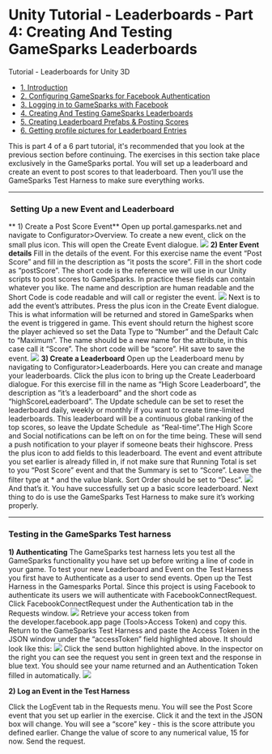 # Unity Tutorial - Leaderboards - Part 4: Creating And Testing GameSparks Leaderboards

Tutorial - Leaderboards for Unity 3D

  * [1. Introduction](/uncategorized/unity-tutorial-introduction)
  * [2. Configuring GameSparks for Facebook Authentication](/uncategorized/unity-tutorial-configuring-gamesparks-for-facebook-authentication)
  * [3. Logging in to GameSparks with Facebook](/uncategorized/unity-tutorial-logging-in-to-gamesparks-with-facebook)
  * [4. Creating And Testing GameSparks Leaderboards](/uncategorized/unity-tutorial-creating-and-testing-gamesparks-leaderboards)
  * [5. Creating Leaderboard Prefabs & Posting Scores](/uncategorized/unity-tutorial-creating-leaderboard-prefabs-posting-scores)
  * [6. Getting profile pictures for Leaderboard Entries](/uncategorized/unity-tutorial-getting-profile-pictures-for-leaderboard-entries)

This is part 4 of a 6 part tutorial, it's recommended that you look at the previous section before continuing. The exercises in this section take place exclusively in the GameSparks portal. You will set up a leaderboard and create an event to post scores to that leaderboard. Then you’ll use the GameSparks Test Harness to make sure everything works.  

* * *

###  Setting Up a new Event and Leaderboard

** 1) Create a Post Score Event** Open up portal.gamesparks.net and navigate to Configurator>Overview. To create a new event, click on the small plus icon. This will open the Create Event dialogue. ![](https://lh6.googleusercontent.com/dZtZGcX6SjXqM9PcZQ-H-3AUP9hPGZ4y4Q8HtILzqGoEs9KB2tVa8O7_xD1PFz0G5DbNLrDuJ9LSLr3IjYQelziISLgGax2mCIvYQxAKXxJHpbJrBGUy8Cvqf7N3bXB-gA) **2) Enter Event details** Fill in the details of the event. For this exercise name the event “Post Score” and fill in the description as “it posts the score”. Fill in the short code as “postScore”. The short code is the reference we will use in our Unity scripts to post scores to GameSparks. In practice these fields can contain whatever you like. The name and description are human readable and the Short Code is code readable and will call or register the event. ![](https://lh5.googleusercontent.com/Jn_eQtpS7934b2344ZvntKBja_hYNlY-sWXjJ3QEr8ZWWp07F-sCzpxoLZYCf-fIOIutNV2TUOWljubxzFdNWTLsIR6AGYtydF10pu5obfR7AuOVVFY6dg9uBUDCm5VOow) Next is to add the event’s attributes. Press the plus icon in the Create Event dialogue. This is what information will be returned and stored in GameSparks when the event is triggered in game. This event should return the highest score the player achieved so set the Data Type to “Number” and the Default Calc to “Maximum”. The name should be a new name for the attribute, in this case call it “Score”. The short code will be “score”. Hit save to save the event. ![](https://lh5.googleusercontent.com/bwfMghNQ1z53bCX39V9c_TyxqVruYCp1qO2T63-emtdqefZHHkgRuP46qgBxv1T0DSt4l2YzaRfo7zqTQ1mVZZhkA2cEdUez-2GS-cOGDcg4HE5QRn4fbOiv8pvZaYJazg) **3) Create a Leaderboard** Open up the Leaderboard menu by navigating to Configurator>Leaderboards. Here you can create and manage your leaderboards. Click the plus icon to bring up the Create Leaderboard dialogue. For this exercise fill in the name as “High Score Leaderboard”, the description as “it’s a leaderboard” and the short code as “highScoreLeaderboard”. The Update schedule can be set to reset the leaderboard daily, weekly or monthly if you want to create time-limited leaderboards. This leaderboard will be a continuous global ranking of the top scores, so leave the Update Schedule  as “Real-time”.The High Score and Social notifications can be left on on for the time being. These will send a push notification to your player if someone beats their highscore. Press the plus icon to add fields to this leaderboard. The event and event attribute you set earlier is already filled in, if not make sure that Running Total is set to you “Post Score” event and that the Summary is set to “Score”. Leave the filter type at * and the value blank. Sort Order should be set to “Desc”. ![](https://lh4.googleusercontent.com/D6wLRqJmBBaVcEjL4kEQw97yuC4WUOwPpFDxRnnRJAId0hEhGcbqHmITibwsDgy0k-A-Q8VOCGS_cVNOAIgh0CAlzhymWt8KtUcYq5OGYZfqxsU2iI93zY8coGNAAaLdzQ) And that’s it. You have successfully set up a basic score leaderboard. Next thing to do is use the GameSparks Test Harness to make sure it’s working properly.

* * *

### Testing in the GameSparks Test harness

**1) Authenticating** The GameSparks test harness lets you test all the GameSparks functionality you have set up before writing a line of code in your game. To test your new Leaderboard and Event on the Test Harness you first have to Authenticate as a user to send events. Open up the Test Harness in the Gamesparks Portal. Since this project is using Facebook to authenticate its users we will authenticate with FacebookConnectRequest. Click FacebookConnectRequest under the Authentication tab in the Requests window. ![](https://lh5.googleusercontent.com/PIbURkPMEdNQD7aY8C3yusoourcmA4yCGnpn9RK_H855rqhWJv6R0OMBq59B3q8Ptexg-YKZeQpp2PydboI20la2BsuFA3DGVFjxND2sE12DASO3CuQJ80xsj6X27sLNVA) Retrieve your access token from the developer.facebook.app page (Tools>Access Token) and copy this. Return to the GameSparks Test Harness and paste the Access Token in the JSON window under the “accessToken” field highlighted above. It should look like this: ![](https://lh4.googleusercontent.com/uc1EEjcpY5QML6SdGN11jRDLX36xuyv4bvBiDmnUKrPpvS3MW-7ILgQ7LOnMCFIzGr1IzoP8vaehb9PcM1f9WS-P6032kNfJ9CYqJ6-j1fwilbRxjRZibNIQxaPQXKM_AA) Click the send button highlighted above. In the inspector on the right you can see the request you sent in green text and the response in blue text. You should see your name returned and an Authentication Token filled in automatically. ![](https://lh4.googleusercontent.com/MYtlFb0eFHZRO1xjP0LoqY0trndcTEXxxWr0TxVI6NIjhpBTPZ70xtAsjnbaxJ3IPTcp80amY0GdZXCcLq-tsNvf0fxobYpoHcs7urkIGjo0O9siFg2vZN3lG-vZ46tJhw)

**2) Log an Event in the Test Harness**

Click the LogEvent tab in the Requests menu. You will see the Post Score event that you set up earlier in the exercise. Click it and the text in the JSON box will change. You will see a “score” key - this is the score attribute you defined earlier. Change the value of score to any numerical value, 15 for now. Send the request.
